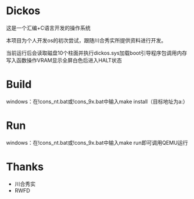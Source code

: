 # Dickos

这是一个汇编+C语言开发的操作系统

本项目为个人开发os的初次尝试，跟随川合秀实所提供资料进行开发。

当前运行后会读取磁盘10个柱面并执行dickos.sys加载boot引导程序包调用内存写入函数操作VRAM显示全屏白色后进入HALT状态

# Build

windows：在!cons_nt.bat或!cons_9x.bat中输入make install（目标地址为a:）

# Run

windows：在!cons_nt.bat或!cons_9x.bat中输入make run即可调用QEMU运行

# Thanks

- 川合秀实
- RWFD